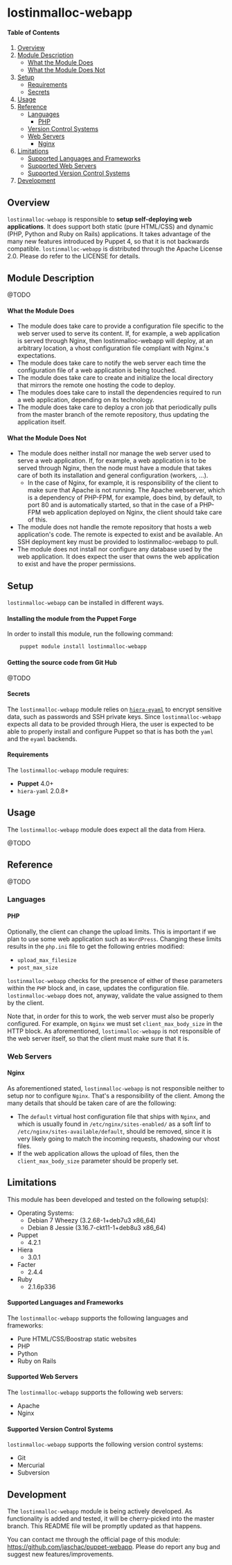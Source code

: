 # lostinmalloc-webapp
#### Table of Contents
1. [Overview](#overview)
2. [Module Description](#module-description)
    * [What the Module Does](#what-the-module-does)
    * [What the Module Does Not](#what-the-module-does-not)
3. [Setup](#setup)
    * [Requirements](#requirements)
    * [Secrets](#secrets)
4. [Usage](#usage)
5. [Reference](#reference)
    * [Languages](#languages)
      * [PHP](#php)
    * [Version Control Systems](#languages)
    * [Web Servers](#languages)
      * [Nginx](#nginx)
6. [Limitations](#limitations)
    * [Supported Languages and Frameworks](#supported-languages-and-frameworks)
    * [Supported Web Servers](#supported-web-servers)
    * [Supported Version Control Systems](#supported-version-control-systems)
7. [Development](#development)

## Overview
`lostinmalloc-webapp` is responsible to **setup self-deploying web applications**. It does support both static (pure HTML/CSS) and dynamic (PHP, Python and Ruby on Rails) applications. It takes advantage of the many new features introduced by Puppet 4, so that it is not backwards compatible. `lostinmalloc-webapp` is distributed through the Apache License 2.0. Please do refer to the LICENSE for details. 

## Module Description
@TODO

#### What the Module Does
 - The module does take care to provide a configuration file specific to the web server used to serve its content. If, for example, a web application is served through Nginx, then lostinmalloc-webapp will deploy, at an arbitrary location, a vhost configuration file compliant with Nginx.'s expectations.
 - The module does take care to notify the web server each time the configuration file of a web application is being touched.
 - The module does take care to create and initialize the local directory that mirrors the remote one hosting the code to deploy.
 - The modules does take care to install the dependencies required to run a web application, depending on its technology.
 - The module does take care to deploy a cron job that periodically pulls from the master branch of the remote repository, thus updating the application itself.

#### What the Module Does Not
 - The module does neither install nor manage the web server used to serve a web application. If, for example, a web application is to be served through Nginx, then the node must have a module that takes care of both its installation and general configuration (workers, ...).
   - In the case of Nginx, for example, it is responsibility of the client to make sure that Apache is not running. The Apache webserver, which is a dependency of PHP-FPM, for example, does bind, by default, to port 80 and is automatically started, so that in the case of a PHP-FPM web application deployed on Nginx, the client should take care of this.
 - The module does not handle the remote repository that hosts a web application's code. The remote is expected to exist and be available. An SSH deployment key must be provided to lostinmalloc-webapp to pull.
 - The module does not install nor configure any database used by the web application. It does expect the user that owns the web application to exist and have the proper permissions.

## Setup
`lostinmalloc-webapp` can be installed in different ways.

#### Installing the module from the Puppet Forge
In order to install this module, run the following command:

```bash
    puppet module install lostinmalloc-webapp
```

#### Getting the source code from Git Hub
@TODO

#### Secrets
The `lostinmalloc-webapp` module relies on [`hiera-eyaml`](https://github.com/TomPoulton/hiera-eyaml) to encrypt sensitive data, such as passwords and SSH private keys. Since `lostinmalloc-webapp` expects all data to be provided through Hiera, the user is expected to be able to properly install and configure Puppet so that is has both the `yaml` and the `eyaml` backends.

#### Requirements
The `lostinmalloc-webapp` module requires:

  - **Puppet** 4.0+
  - `hiera-yaml` 2.0.8+

## Usage
The `lostinmalloc-webapp` module does expect all the data from Hiera.

@TODO

## Reference
@TODO

### Languages

#### PHP
Optionally, the client can change the upload limits. This is important if we plan to use some web application such as `WordPress`. Changing these limits results in the `php.ini` file to get the following entries modified:

  - `upload_max_filesize`
  - `post_max_size`

`lostinmalloc-webapp` checks for the presence of either of these parameters within the `PHP` block and, in case, updates the configuration file. `lostinmalloc-webapp` does not, anyway, validate the value assigned to them by the client.

Note that, in order for this to work, the web server must also be properly configured. For example, on `Nginx` we must set `client_max_body_size` in the HTTP block. As aforementioned, `lostinmalloc-webapp` is not responsible of the web server itself, so that the client must make sure that it is.

### Web Servers

#### Nginx
As aforementioned stated, `lostinmalloc-webapp` is not responsible neither to setup nor to configure `Nginx`. That's a responsibility of the client. Among the many details that should be taken care of are the following:

  - The `default` virtual host configuration file that ships with `Nginx`, and which is usually found in `/etc/nginx/sites-enabled/` as a soft linf to `/etc/nginx/sites-available/default`, should be removed, since it is very likely going to match the incoming requests, shadowing our vhost files.
  - If the web application allows the upload of files, then the `client_max_body_size` parameter should be properly set.

## Limitations
This module has been developed and tested on the following setup(s):

  - Operating Systems:
    - Debian 7 Wheezy (3.2.68-1+deb7u3 x86_64)
    - Debian 8 Jessie (3.16.7-ckt11-1+deb8u3 x86_64)
  - Puppet
    - 4.2.1
  - Hiera
    - 3.0.1
  - Facter
    - 2.4.4
  - Ruby
    - 2.1.6p336

#### Supported Languages and Frameworks
The `lostinmalloc-webapp` supports the following languages and frameworks:

 - Pure HTML/CSS/Boostrap static websites
 - PHP
 - Python
 - Ruby on Rails

#### Supported Web Servers
The `lostinmalloc-webapp` supports the following web servers:

 - Apache
 - Nginx

#### Supported Version Control Systems
`lostinmalloc-webapp` supports the following version control systems:

 - Git
 - Mercurial
 - Subversion

## Development
The `lostinmalloc-webapp` module is being actively developed. As functionality is added and tested, it will be cherry-picked into the master branch. This README file will be promptly updated as that happens.

You can contact me through the official page of this module: https://github.com/jaschac/puppet-webapp. Please do report any bug and suggest new features/improvements.
